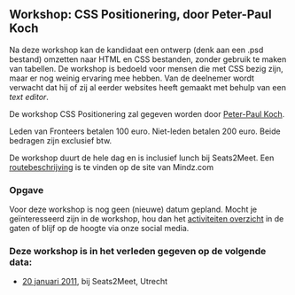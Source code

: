 <h2>Workshop: CSS Positionering, door Peter-Paul Koch</h2>
<p>Na deze workshop kan de kandidaat een ontwerp (denk aan een .psd bestand) omzetten naar HTML en CSS bestanden, zonder gebruik te maken van tabellen. De workshop is bedoeld voor mensen die met CSS bezig zijn, maar er nog weinig ervaring mee hebben. Van de deelnemer wordt verwacht dat hij of zij al eerder websites heeft gemaakt met behulp van een <em>text editor</em>.</p>
<p>De workshop CSS Positionering zal gegeven worden door <a href="http://www.quirksmode.org/about/">Peter-Paul Koch</a>.</p>
<p>Leden van Fronteers betalen 100 euro. Niet-leden betalen 200 euro. Beide bedragen zijn exclusief btw.</p>
<p>De workshop duurt de hele dag en is inclusief lunch bij Seats2Meet. Een <a href="http://www.mindz.com/plazas/Seats2meet_com_Utrecht/pages/Routebeschrijving_en_contact">routebeschrijving</a> is te vinden op de site van Mindz.com</p>
<h3>Opgave</h3>
<p>Voor deze workshop is nog geen (nieuwe) datum gepland. Mocht je geïnteresseerd zijn in de workshop, hou dan het <a href="/nl/activiteiten/">activiteiten overzicht</a> in de gaten of blijf op de hoogte via onze social media.</p>
<h3>Deze workshop is in het verleden gegeven op de volgende data: </h3>
<ul>
<li><a href="/nl/workshops-archief/css-positionering-peter-paul-koch/20-januari-2011">20 januari 2011</a>, bij Seats2Meet, Utrecht</li>
</ul>
